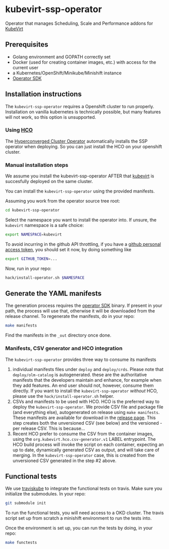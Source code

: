 # kubevirt-ssp-operator
Operator that manages Scheduling, Scale and Performance addons for [KubeVirt](https://kubevirt.io)

## Prerequisites

- Golang environment and GOPATH correctly set
- Docker (used for creating container images, etc.) with access for the current user
- a Kubernetes/OpenShift/Minikube/Minishift instance
- [Operator SDK](https://github.com/operator-framework/operator-sdk)

## Installation instructions

The `kubevirt-ssp-operator` requires a Openshift cluster to run properly.
Installation on vanilla kubernetes is technically possible, but many features will not work, so this option
is unsupported.

### Using [HCO](https://github.com/kubevirt/hyperconverged-cluster-operator)

The [Hyperconverged Cluster Operator](https://github.com/kubevirt/hyperconverged-cluster-operator) automatically
installs the SSP operator when deploying. So you can just install the HCO on your openshift cluster.

### Manual installation steps

We assume you install the kubevirt-ssp-operator AFTER that [kubevirt](https://kubevirt.io) is succesfully deployed on the same cluster.

You can install the `kubevirt-ssp-operator` using the provided manifests.

Assuming you work from the operator source tree root:
```bash
cd kubevirt-ssp-operator
```

Select the namespace you want to install the operator into. If unsure, the `kubevirt` namespace is a safe choice:
```bash
export NAMESPACE=kubevirt
```

To avoid incurring in the github API throttling, if you have a [github personal access token](https://help.github.com/en/articles/creating-a-personal-access-token-for-the-command-line),
you should set it now, by doing something like
```bash
export GITHUB_TOKEN=...
```

Now, run in your repo:

```bash
hack/install-operator.sh $NAMESPACE
```

## Generate the YAML manifests

The generation process requires the [operator SDK](https://github.com/operator-framework/operator-sdk) binary.
If present in your path, the process will use that, otherwise it will be downloaded from the release channel.
To regenerate the manifests, do in your repo:
```bash
make manifests
```
Find the manifests in the `_out` directory once done.

### Manifests, CSV generator and HCO integration

The `kubevirt-ssp-operator` provides three way to consume its manifests
1. individual manifests files under `deploy` and `deploy/crds`. Please note that `deploy/olm-catalog` is autogenerated.
   these are the authoritative manifests that the developers maintain and enhance, for example when they add features.
   An end user should not, however, consume them directly.
   If you want to install the `kubevirt-ssp-operator` *without* HCO, please use the `hack/install-operator.sh` helper.
2. CSVs and manifests to be used with HCO. HCO is the preferred way to deploy the `kubevirt-ssp-operator`.
   We provide CSV file and package file (and everything else), autogenerated on release using `make manifests`.
   These manifests are available for download in the [release page](https://github.com/MarSik/kubevirt-ssp-operator/releases).
   This step creates both the unversioned CSV (see below) and the versioned -per release CSV. This is because...
3. Recent HCO prefer to consume the CSV from the container images, using the `org.kubevirt.hco.csv-generator.v1` LABEL
   entrypoint. The HCO build process will invoke the script on each container, expecting an up to date, dynamically generated
   CSV as output, and will take care of merging. In the `kubevirt-ssp-operator` case, this is created from the unversioned
   CSV generated in the step #2 above.

## Functional tests

We use [traviskube](https://gitihub.com/fromanirh/traviskube) to integrate the functional tests on travis.
Make sure you initialize the submodules. In your repo:
```bash
git submodule init
```

To run the functional tests, you will need access to a OKD cluster. The travis script set up from scratch
a minishift environment to run the tests into.

Once the environment is set up, you can run the tests by doing, in your repo:
```bash
make functests
```
